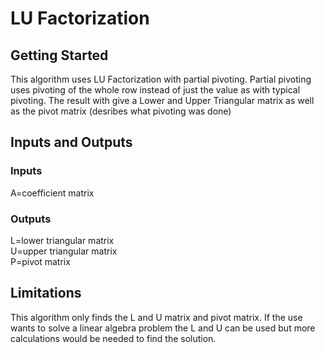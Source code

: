 # LU Factorization

## Getting Started
This algorithm uses LU Factorization with partial pivoting. 
Partial pivoting uses pivoting of the whole row instead of just the value as with typical pivoting.
The result with give a Lower and Upper Triangular matrix as well as the pivot matrix (desribes what pivoting was done)

## Inputs and Outputs
### Inputs
A=coefficient matrix
### Outputs
L=lower triangular matrix
<br /> U=upper triangular matrix
<br /> P=pivot matrix

## Limitations
This algorithm only finds the L and U matrix and pivot matrix. 
If the use wants to solve a linear algebra problem the L and U can be used but more calculations would be needed to find the solution.
